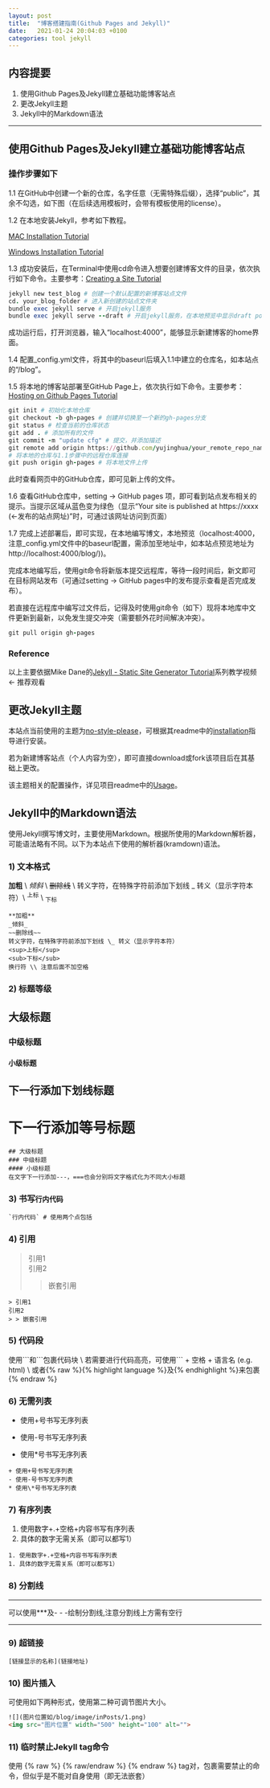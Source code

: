```yaml
---
layout: post
title:  "博客搭建指南(Github Pages and Jekyll)"
date:   2021-01-24 20:04:03 +0100
categories: tool jekyll
---
```



## 内容提要
1. 使用Github Pages及Jekyll建立基础功能博客站点
1. 更改Jekyll主题
1. Jekyll中的Markdown语法

---


## 使用Github Pages及Jekyll建立基础功能博客站点

### 操作步骤如下

1.1 在GitHub中创建一个新的仓库，名字任意（无需特殊后缀），选择“public”，其余不勾选，如下图（在后续选用模板时，会带有模板使用的license）。

1.2 在本地安装Jekyll，参考如下教程。

[MAC Installation Tutorial](https://www.youtube.com/watch?v=WhrU9m82Wm8&list=PLLAZ4kZ9dFpOPV5C5Ay0pHaa0RJFhcmcB&index=2)

[Windows Installation Tutorial](https://www.youtube.com/watch?v=LfP7Y9Ja6Qc&list=PLLAZ4kZ9dFpOPV5C5Ay0pHaa0RJFhcmcB&index=3)

1.3 成功安装后，在Terminal中使用cd命令进入想要创建博客文件的目录，依次执行如下命令。主要参考：[Creating a Site Tutorial](https://www.youtube.com/watch?v=pxua_1vyFck&list=PLLAZ4kZ9dFpOPV5C5Ay0pHaa0RJFhcmcB&index=4)

``` ruby
jekyll new test_blog # 创建一个默认配置的新博客站点文件
cd. your_blog_folder # 进入新创建的站点文件夹
bundle exec jekyll serve # 开启jekyll服务
bundle exec jekyll serve --draft # 开启jekyll服务，在本地预览中显示draft posts
```

成功运行后，打开浏览器，输入“localhost:4000”，能够显示新建博客的home界面。

1.4 配置\_config.yml文件，将其中的baseurl后填入1.1中建立的仓库名，如本站点的“/blog”。 


1.5 将本地的博客站部署至GitHub Page上，依次执行如下命令。主要参考：[Hosting on Github Pages Tutorial](https://www.youtube.com/watch?v=fqFjuX4VZmU&list=PLLAZ4kZ9dFpOPV5C5Ay0pHaa0RJFhcmcB&index=19)

``` ruby
git init # 初始化本地仓库
git checkout -b gh-pages # 创建并切换至一个新的gh-pages分支
git status # 检查当前的仓库状态
git add . # 添加所有的文件
git commit -m "update cfg" # 提交，并添加描述
git remote add origin https://github.com/yujinghua/your_remote_repo_name.git 
# 将本地的仓库与1.1步骤中的远程仓库连接
git push origin gh-pages # 将本地文件上传
```

此时查看网页中的GitHub仓库，即可见新上传的文件。

1.6 查看GitHub仓库中，setting -> GitHub pages 项，即可看到站点发布相关的提示。当提示区域从蓝色变为绿色（显示“Your site is published at https://xxxx (<-发布的站点网址)”时，可通过该网址访问到页面）

1.7 完成上述部署后，即可实现，在本地编写博文，本地预览（localhost:4000，注意\_config.yml文件中的baseurl配置，需添加至地址中，如本站点预览地址为http://localhost:4000/blog/))。

完成本地编写后，使用git命令将新版本提交远程库，等待一段时间后，新文即可在目标网站发布（可通过setting -> GitHub pages中的发布提示查看是否完成发布）。

若直接在远程库中编写过文件后，记得及时使用git命令（如下）现将本地库中文件更新到最新，以免发生提交冲突（需要额外花时间解决冲突）。

``` ruby
git pull origin gh-pages
```

### Reference
 
以上主要依据Mike Dane的[Jekyll - Static Site Generator Tutorial](https://youtube.com/playlist?list=PLLAZ4kZ9dFpOPV5C5Ay0pHaa0RJFhcmcB)系列教学视频 <- 推荐观看

## 更改Jekyll主题

本站点当前使用的主题为[no-style-please](https://github.com/riggraz/no-style-please#customize-the-menu)，可根据其readme中的[installation](https://github.com/riggraz/no-style-please#installation)指导进行安装。

若为新建博客站点（个人内容为空），即可直接download或fork该项目后在其基础上更改。

该主题相关的配置操作，详见项目readme中的[Usage](https://github.com/yujinghua/blog#usage)。


## Jekyll中的Markdown语法

使用Jekyll撰写博文时，主要使用Markdown。根据所使用的Markdown解析器，可能语法略有不同。以下为本站点下使用的解析器(kramdown)语法。

### 1) 文本格式

**加粗**  \\
_倾斜_   \\
~~删除线~~   \\
转义字符，在特殊字符前添加下划线 \_ 转义（显示字符本符）\\
<sup>上标</sup>  \\
<sub>下标</sub> 

```
**加粗**  
_倾斜_   
~~删除线~~   
转义字符，在特殊字符前添加下划线 \_ 转义（显示字符本符）
<sup>上标</sup>  
<sub>下标</sub> 
换行符 \\ 注意后面不加空格
```

### 2) 标题等级

## 大级标题
### 中级标题
#### 小级标题

下一行添加下划线标题
---

下一行添加等号标题
===

```
## 大级标题
### 中级标题
#### 小级标题
在文字下一行添加---，===也会分别将文字格式化为不同大小标题
```

### 3) 书写`行内代码`

```
`行内代码` # 使用两个点包括
```

### 4) 引用
> 引用1  
引用2
> > 嵌套引用

```
> 引用1  
引用2
> > 嵌套引用
```

### 5) 代码段

使用\`\`\`和\`\`\`包裹代码块 \\
若需要进行代码高亮，可使用\`\`\` + 空格 + 语言名 (e.g. html) \\
或者{% raw %}{% highlight language %}及{% endhighlight %}来包裹{% endraw %}

### 6) 无需列表
+ 使用+号书写无序列表
- 使用-号书写无序列表
* 使用\*号书写无序列表

```
+ 使用+号书写无序列表
- 使用-号书写无序列表
* 使用\*号书写无序列表
```

### 7) 有序列表
1. 使用数字+.+空格+内容书写有序列表
1. 具体的数字无需关系（即可以都写1）

```
1. 使用数字+.+空格+内容书写有序列表
1. 具体的数字无需关系（即可以都写1）
```

### 8) 分割线

--- 
可以使用\*\*\*及- - -绘制分割线,注意分割线上方需有空行

*** 


### 9) 超链接
```
[链接显示的名称](链接地址)
```

### 10) 图片插入

可使用如下两种形式，使用第二种可调节图片大小。

``` html
![](图片位置如/blog/image/inPosts/1.png)
<img src="图片位置" width="500" height="100" alt="">
```


### 11) 临时禁止Jekyll tag命令

使用 {% raw %} {% raw/endraw %} {% endraw %} tag对，包裹需要禁止的命令，但似乎是不能对自身使用（即无法嵌套）


